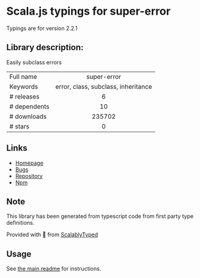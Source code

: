 
# Scala.js typings for super-error

Typings are for version 2.2.1

## Library description:
Easily subclass errors

|                    |                 |
| ------------------ | :-------------: |
| Full name          | super-error |
| Keywords           | error, class, subclass, inheritance |
| # releases         | 6 |
| # dependents       | 10 |
| # downloads        | 235702 |
| # stars            | 0 |

## Links
- [Homepage](https://github.com/busbud/super-error)
- [Bugs](https://github.com/busbud/super-error/issues)
- [Repository](https://github.com/busbud/super-error)
- [Npm](https://www.npmjs.com/package/super-error)
    


## Note
This library has been generated from typescript code from first party type definitions.

Provided with :purple_heart: from [ScalablyTyped](https://github.com/oyvindberg/ScalablyTyped)

## Usage
See [the main readme](../../readme.md) for instructions.


